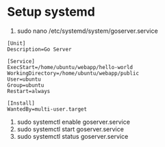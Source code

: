 

# Setup systemd
1. sudo nano /etc/systemd/system/goserver.service
```
[Unit]
Description=Go Server

[Service]
ExecStart=/home/ubuntu/webapp/hello-world
WorkingDirectory=/home/ubuntu/webapp/public
User=ubuntu
Group=ubuntu
Restart=always

[Install]
WantedBy=multi-user.target
```
1. sudo systemctl enable goserver.service
1. sudo systemctl start goserver.service
1. sudo systemctl status goserver.service